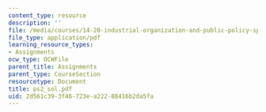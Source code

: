 ```yaml
---
content_type: resource
description: ''
file: /media/courses/14-20-industrial-organization-and-public-policy-spring-2003/2d561c393f46723ea22288416b2da5fa_ps2_sol.pdf
file_type: application/pdf
learning_resource_types:
- Assignments
ocw_type: OCWFile
parent_title: Assignments
parent_type: CourseSection
resourcetype: Document
title: ps2_sol.pdf
uid: 2d561c39-3f46-723e-a222-88416b2da5fa
---
```

